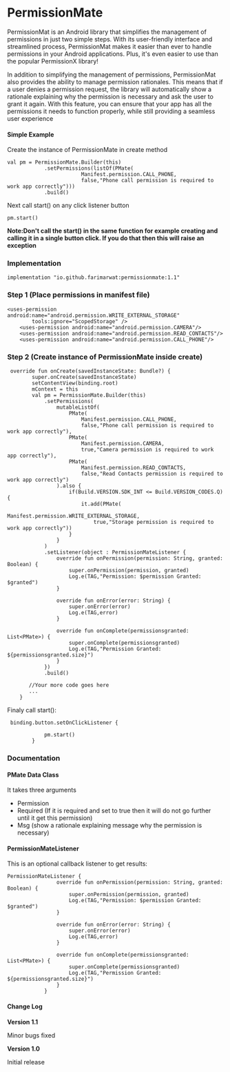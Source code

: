 # PermissionMate
PermissionMat is an Android library that simplifies the management of permissions in just two simple steps. With its user-friendly interface and streamlined process, PermissionMat makes it easier than ever to handle permissions in your Android applications. Plus, it's even easier to use than the popular PermissionX library!

In addition to simplifying the management of permissions, PermissionMat also provides the ability to manage permission rationales. This means that if a user denies a permission request, the library will automatically show a rationale explaining why the permission is necessary and ask the user to grant it again. With this feature, you can ensure that your app has all the permissions it needs to function properly, while still providing a seamless user experience

#### Simple Example
Create the instance of PermissionMate in create method
```
val pm = PermissionMate.Builder(this)
            .setPermissions(listOf(PMate(
                        Manifest.permission.CALL_PHONE,
                        false,"Phone call permission is required to work app correctly")))
            .build()
```
Next call start() on any click listener button
```
pm.start()
```
**Note:Don't call the start() in the same function for example creating and calling it in a single button click. If you do that then this will raise an exception**

### Implementation
```
implementation "io.github.farimarwat:permissionmate:1.1"
```

### Step 1 (Place permissions in manifest file)
```
<uses-permission android:name="android.permission.WRITE_EXTERNAL_STORAGE"
        tools:ignore="ScopedStorage" />
    <uses-permission android:name="android.permission.CAMERA"/>
    <uses-permission android:name="android.permission.READ_CONTACTS"/>
    <uses-permission android:name="android.permission.CALL_PHONE"/>
```

### Step 2 (Create instance of PermissionMate inside create)
```
 override fun onCreate(savedInstanceState: Bundle?) {
        super.onCreate(savedInstanceState)
        setContentView(binding.root)
        mContext = this
        val pm = PermissionMate.Builder(this)
            .setPermissions(
                mutableListOf(
                    PMate(
                        Manifest.permission.CALL_PHONE,
                        false,"Phone call permission is required to work app correctly"),
                    PMate(
                        Manifest.permission.CAMERA,
                        true,"Camera permission is required to work app correctly"),
                    PMate(
                        Manifest.permission.READ_CONTACTS,
                        false,"Read Contacts permission is required to work app correctly")
                ).also {
                    if(Build.VERSION.SDK_INT <= Build.VERSION_CODES.Q){
                        it.add(PMate(
                            Manifest.permission.WRITE_EXTERNAL_STORAGE,
                            true,"Storage permission is required to work app correctly"))
                    }
                }
            )
            .setListener(object : PermissionMateListener {
                override fun onPermission(permission: String, granted: Boolean) {
                    super.onPermission(permission, granted)
                    Log.e(TAG,"Permission: $permission Granted: $granted")
                }

                override fun onError(error: String) {
                    super.onError(error)
                    Log.e(TAG,error)
                }

                override fun onComplete(permissionsgranted: List<PMate>) {
                    super.onComplete(permissionsgranted)
                    Log.e(TAG,"Permission Granted: ${permissionsgranted.size}")
                }
            })
            .build()
       
       //Your more code goes here
       ...
    }
```
Finaly call start():
```
 binding.button.setOnClickListener {

            pm.start()
        }
```

### Documentation

#### PMate Data Class
It takes three arguments
- Permission
- Required (If it is required and set to true then it will do not go further until it get this permission)
- Msg (show a rationale explaining message why the permission is necessary)

#### PermissionMateListener
This is an optional callback listener to get results:
```
PermissionMateListener {
                override fun onPermission(permission: String, granted: Boolean) {
                    super.onPermission(permission, granted)
                    Log.e(TAG,"Permission: $permission Granted: $granted")
                }

                override fun onError(error: String) {
                    super.onError(error)
                    Log.e(TAG,error)
                }

                override fun onComplete(permissionsgranted: List<PMate>) {
                    super.onComplete(permissionsgranted)
                    Log.e(TAG,"Permission Granted: ${permissionsgranted.size}")
                }
            }
```

#### Change Log
**Version 1.1**

Minor bugs fixed

**Version 1.0**

Initial release
